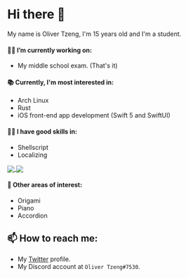 # Hi there 👋

My name is Oliver Tzeng, I'm 15 years old and I'm a student.

#### 👨‍💻 I’m currently working on:
* My middle school exam. (That's it)

#### 📚 Currently, I'm most interested in:
* Arch Linux
* Rust
* iOS front-end app development (Swift 5 and SwiftUI)

#### 🤹‍♂️ I have good skills in:
* Shellscript
* Localizing

<a href="https://github.com/olivertzeng/github-readme-stats">
  <img align="center" src="https://github-readme-stats.vercel.app/api?username=olivertzeng&hide=prs&count_private=true&theme=dark" />
</a>
<a href="https://github.com/olivertzeng/github-readme-stats">
  <img align="center" src="https://github-readme-stats.vercel.app/api/top-langs/?username=olivertzeng&theme=dark&layout=compact&hide=html,javascript" />
</a>

#### 🔬 Other areas of interest:
* Origami
* Piano
* Accordion

## 📫 How to reach me:
* My [Twitter](https://twitter.com/olivertzeng) profile.
* My Discord account at `Oliver Tzeng#7530`.
